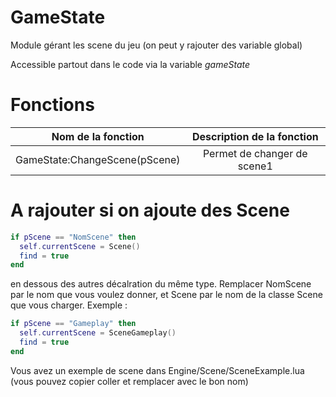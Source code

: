 # GameState
Module gérant les scene du jeu (on peut y rajouter des variable global)

Accessible partout dans le code via la variable _gameState_

# Fonctions

|Nom de la fonction | Description de la fonction 
|:-:|:-:
|GameState:ChangeScene(pScene)| Permet de changer de scene1

# A rajouter si on ajoute des Scene

```lua
if pScene == "NomScene" then
  self.currentScene = Scene()
  find = true
end
```
en dessous des autres décalration du même type. Remplacer NomScene par le nom que vous voulez donner, et Scene par le nom de la classe Scene que vous charger. Exemple :
```lua
if pScene == "Gameplay" then
  self.currentScene = SceneGameplay()
  find = true
end
```
Vous avez un exemple de scene dans Engine/Scene/SceneExample.lua (vous pouvez copier coller et remplacer avec le bon nom)

